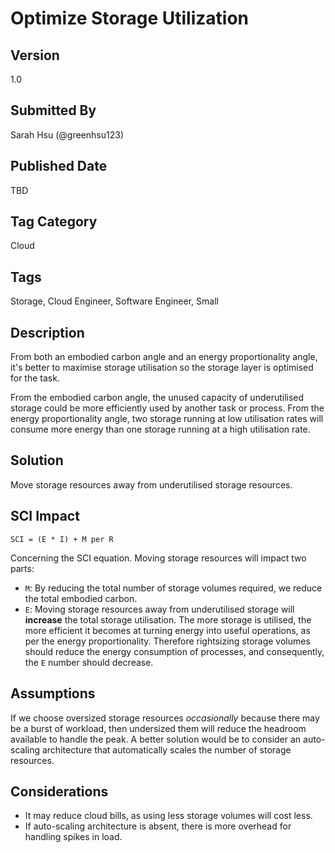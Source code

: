 # Optimize Storage Utilization

## Version
1.0

## Submitted By
Sarah Hsu (@greenhsu123)

## Published Date
TBD

## Tag Category
Cloud 

## Tags
Storage, Cloud Engineer, Software Engineer, Small

## Description
From both an embodied carbon angle and an energy proportionality angle, it's better to maximise storage utilisation so the storage layer is optimised for the task. 

From the embodied carbon angle, the unused capacity of underutilised storage could be more efficiently used by another task or process. From the energy proportionality angle, two storage running at low utilisation rates will consume more energy than one storage running at a high utilisation rate.

## Solution
Move storage resources away from underutilised storage resources. 

## SCI Impact
`SCI = (E * I) + M per R`

Concerning the SCI equation. Moving storage resources will impact two parts:

- `M`: By reducing the total number of storage volumes required, we reduce the total embodied carbon.
- `E`: Moving storage resources away from underutilised storage will **increase** the total storage utilisation. The more storage is utilised, the more efficient it becomes at turning energy into useful operations, as per the energy proportionality. Therefore rightsizing storage volumes should reduce the energy consumption of processes, and consequently, the `E` number should decrease.

## Assumptions
If we choose oversized storage resources *occasionally* because there may be a burst of workload, then undersized them will reduce the headroom available to handle the peak. A better solution would be to consider an auto-scaling architecture that automatically scales the number of storage resources.


## Considerations
- It may reduce cloud bills, as using less storage volumes will cost less. 
- If auto-scaling architecture is absent, there is more overhead for handling spikes in load.
